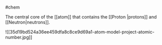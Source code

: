 #chem 

The central core of the [[atom]] that contains the [[Proton |protons]] and [[Neutron|neutrons]].

![[35d19bd524a36ee459dfa8c8ce9d69a1-atom-model-project-atomic-number.jpg]]